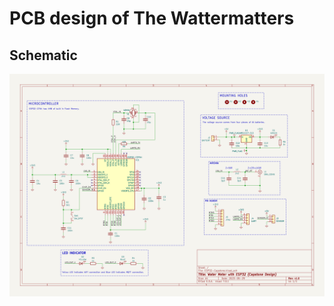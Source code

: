 # PCB design of The Wattermatters
## Schematic
![Schematic](docs/ESP32-Schematic-Colored-v1.5.0.svg)